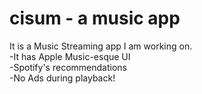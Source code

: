 # **cisum** - a music app

It is a Music Streaming app I am working on.
<br>-It has Apple Music-esque UI
<br>-Spotify's recommendations
<br>-No Ads during playback!
